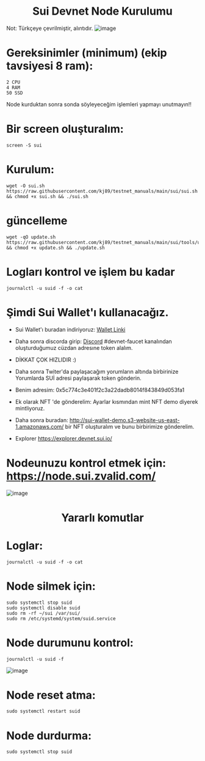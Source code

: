 <h1 align="center"> Sui Devnet Node Kurulumu </h1> 

Not: Türkçeye çevrilmiştir, alıntıdır.
![image](https://user-images.githubusercontent.com/101149671/178116806-26715fca-3ff8-43d5-ae1e-cee3926828de.png)

# Gereksinimler (minimum) (ekip tavsiyesi 8 ram):
```
2 CPU
4 RAM
50 SSD
```
Node kurduktan sonra sonda söyleyeceğim işlemleri yapmayı unutmayın!!

# Bir screen oluşturalım:
```
screen -S sui
```


# Kurulum:
```
wget -O sui.sh https://raw.githubusercontent.com/kj89/testnet_manuals/main/sui/sui.sh && chmod +x sui.sh && ./sui.sh
```
 # güncelleme
```
wget -qO update.sh https://raw.githubusercontent.com/kj89/testnet_manuals/main/sui/tools/update.sh && chmod +x update.sh && ./update.sh
```

# Logları kontrol ve işlem bu kadar
```
journalctl -u suid -f -o cat
```


# Şimdi Sui Wallet'ı kullanacağız.

* Sui Wallet'ı buradan indiriyoruz: [Wallet Linki](https://chrome.google.com/webstore/detail/sui-wallet/opcgpfmipidbgpenhmajoajpbobppdil/related)

* Daha sonra discorda girip: [Discord](https://discord.gg/Cj696xkn) #devnet-faucet kanalından oluşturduğumuz cüzdan adresıne token alalım.

* DİKKAT ÇOK HIZLIDIR :)

* Daha sonra Twiter'da paylaşacağım yorumların altında birbirinize Yorumlarda SUİ adresi paylaşarak token gönderin.

* Benim adresim: 0x5c774c3e401f2c3a22dadb8014f843849d053fa1

* Ek olarak NFT 'de gönderelim: Ayarlar kısmından mint NFT demo diyerek mintliyoruz.

* Daha sonra buradan: http://sui-wallet-demo.s3-website-us-east-1.amazonaws.com/ bir NFT oluşturalım ve bunu birbirimize gönderelim.

* Explorer https://explorer.devnet.sui.io/

# Nodeunuzu kontrol etmek için: https://node.sui.zvalid.com/

![image](https://user-images.githubusercontent.com/101149671/178118300-29d6bf7e-c78a-40b0-97fd-26bd89d22b05.png)

<h1 align="center"> Yararlı komutlar </h1> 

# Loglar: 
```
journalctl -u suid -f -o cat
```


# Node silmek için:
```
sudo systemctl stop suid
sudo systemctl disable suid
sudo rm -rf ~/sui /var/sui/
sudo rm /etc/systemd/system/suid.service
```

# Node durumunu kontrol:
```
journalctl -u suid -f
```
![image](https://user-images.githubusercontent.com/101149671/178118339-82da6b52-bdb9-425a-af8d-832a671141aa.png)

# Node reset atma:
```
sudo systemctl restart suid
```

# Node durdurma: 
```
sudo systemctl stop suid
```


